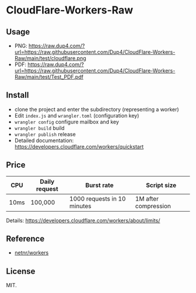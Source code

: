 # CloudFlare-Workers-Raw

## Usage

-   PNG: <https://raw.dup4.com/?url=https://raw.githubusercontent.com/Dup4/CloudFlare-Workers-Raw/main/test/cloudflare.png>
-   PDF: <https://raw.dup4.com/?url=https://raw.githubusercontent.com/Dup4/CloudFlare-Workers-Raw/main/test/Test_PDF.pdf>

## Install

-   clone the project and enter the subdirectory (representing a worker)
-   Edit `index.js` and `wrangler.toml` (configuration key)
-   `wrangler config` configure mailbox and key
-   `wrangler build` build
-   `wrangler publish` release
-   Detailed documentation: <https://developers.cloudflare.com/workers/quickstart>

## Price

| CPU  | Daily request | Burst rate                  | Script size          |
| ---- | ------------- | --------------------------- | -------------------- |
| 10ms | 100,000       | 1000 requests in 10 minutes | 1M after compression |

Details: https://developers.cloudflare.com/workers/about/limits/

## Reference

-   [netnr/workers](https://github.com/netnr/workers)

## License

MIT.
